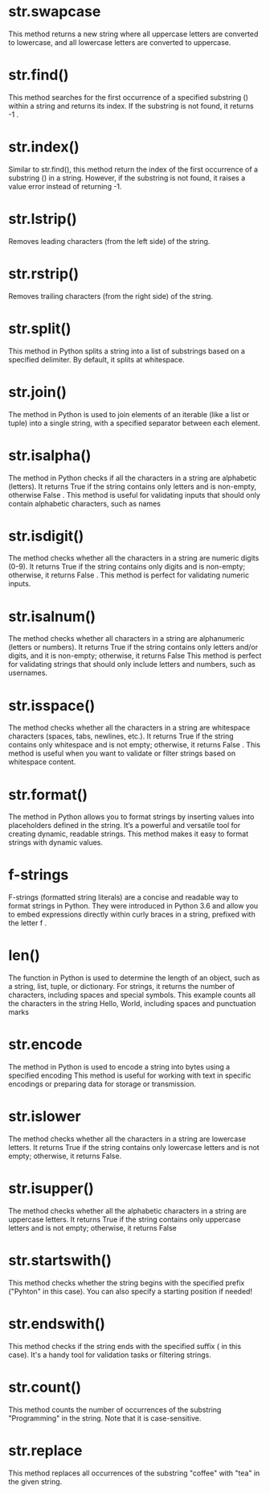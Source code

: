 # str.swapcase
This method returns a new string where all uppercase letters are converted to lowercase, and all lowercase letters are converted to uppercase.
# str.find()
This method searches for the first occurrence of a specified substring () within a string and returns its index. If the substring is not found, it returns -1 .
# str.index()
Similar to str.find(), this method return the index of the first occurrence of a substring () in a string. However, if the substring is not found, it raises a value error instead of returning -1.
# str.lstrip()
  Removes leading characters (from the left side) of the string. 
# str.rstrip()
  Removes trailing characters (from the right side) of the string.
# str.split()
This  method in Python splits a string into a list of substrings based on a specified delimiter. By default, it splits at whitespace.
# str.join()
The  method in Python is used to join elements of an iterable (like a list or tuple) into a single string, with a specified separator between each element.
# str.isalpha()
The  method in Python checks if all the characters in a string are alphabetic (letters). It returns True  if the string contains only letters and is non-empty, otherwise False .
This method is useful for validating inputs that should only contain alphabetic characters, such as names
 # str.isdigit()
The  method checks whether all the characters in a string are numeric digits (0-9). It returns True  if the string contains only digits and is non-empty; otherwise, it returns False .
This method is perfect for validating numeric inputs. 
# str.isalnum()
The  method checks whether all characters in a string are alphanumeric (letters or numbers). It returns True  if the string contains only letters and/or digits, and it is non-empty; otherwise, it returns False 
This method is perfect for validating strings that should only include letters and numbers, such as usernames.  
# str.isspace()
The  method checks whether all the characters in a string are whitespace characters (spaces, tabs, newlines, etc.). It returns   True if the string contains only whitespace and is not empty; otherwise, it returns False  .
This method is useful when you want to validate or filter strings based on whitespace content. 
# str.format()
The  method in Python allows you to format strings by inserting values into placeholders defined in the string. It’s a powerful and versatile tool for creating dynamic, readable strings.
This method makes it easy to format strings with dynamic values. 
# f-strings
F-strings (formatted string literals) are a concise and readable way to format strings in Python. They were introduced in Python 3.6 and allow you to embed expressions directly within curly braces  in a string, prefixed with the letter  f .
# len()
The  function in Python is used to determine the length of an object, such as a string, list, tuple, or dictionary. For strings, it returns the number of characters, including spaces and special symbols.
This example counts all the characters in the string Hello, World, including spaces and punctuation marks
# str.encode
The  method in Python is used to encode a string into bytes using a specified encoding 
This method is useful for working with text in specific encodings or preparing data for storage or transmission.
# str.islower
The  method checks whether all the characters in a string are lowercase letters. It returns True  if the string contains only lowercase letters and is not empty; otherwise, it returns False.
# str.isupper()
The  method checks whether all the alphabetic characters in a string are uppercase letters. It returns True  if the string contains only uppercase letters and is not empty; otherwise, it returns False
# str.startswith()
This method checks whether the string begins with the specified prefix ("Pyhton" in this case). You can also specify a starting position if needed! 
# str.endswith()
This method checks if the string ends with the specified suffix ( in this case). It's a handy tool for validation tasks or filtering strings. 
# str.count() 
This method counts the number of occurrences of the substring "Programming"   in the string. Note that it is case-sensitive. 
# str.replace
This method replaces all occurrences of the substring "coffee" with "tea" in the given string. 
